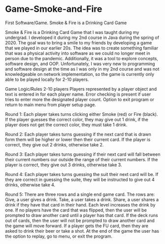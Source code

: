 # Game-Smoke-and-Fire
First Software/Game. Smoke &amp; Fire is a Drinking Card Game 

Smoke & Fire is a Drinking Card Game that I was taught during my undergrad. I developed it during my 2nd course in Java during the spring of 2020. The goal was to bring a smile to my friends by developing a game that we played in our earlier 20s. The idea was to create something familiar that was a physical activity into software as we could no longer meet in person due to the pandemic.  Additionally, it was a tool to explore concepts, software design, and OOP.  Unfortunately, I was very new to programming and software design at the time as I was only in my 2nd course and was not knowledgeable on network implementation, so the game is currently only able to be played locally for 2-10 players.

Game Logic/Rules
2-10 players 
Players represented by a player object and text is entered in for each player name.
Error checking is present if user tries to enter more the designated player count. 
Option to exit program or return to main menu from player setup page.

Round 1:
Each player takes turns clicking either Smoke (red) or Fire (black). If the player guesses the correct color, they may give out 1 drink, if the player does not get the correct color, they must take 1 drink.

Round 2:
Each player takes turns guessing if the next card that is drawn form them will be higher or lower then their current card. If the player is correct, they give out 2 drinks, otherwise take 2.

Round 3:
Each player takes turns guessing if their next card will fall between their current numbers our outside the range of their current numbers. If the player is correct, they give out 3 drinks, otherwise take 3.

Round 4:
Each player takes turns guessing the suit their next card will be. If they are correct in guessing the suite, they will be instructed to give out 4 drinks, otherwise take 4.

Round 5:
There are three rows and a single end game card. 
The rows are: 
Give, a user gives a drink.
Take, a user takes a drink.
Share, a user shares a drink if they have that card in their hand. 
Each level increases the drink by one. 
If no players have the card that was flipped, then the user will be prompted to draw another card until a player has that card. If the deck runs out of cards, then the user will not be prompted to draw another card and the game will move forward. 
If a player gets the FU card, then they are asked to drink their beer or take a shot. 
At the end of the game the user has the option to replay, go to menu, or exit the program. 

